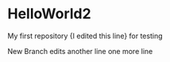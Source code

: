 # HelloWorld2
My first repository {I edited this line} for testing


New Branch edits
another line
one more line
